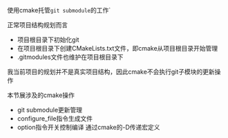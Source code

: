 使用cmake托管`git submodule`的工作`

正常项目结构规划而言

- 项目根目录下初始化git
- 在项目根目录下创建CMakeLists.txt文件，即cmake从项目根目录开始管理
- .gitmodules文件也维护在项目根目录下

我当前项目的规划并不是真实项目结构，因此cmake不会执行git子模块的更新操作

本节展涉及的cmake操作
- git submodule更新管理
- configure_file指令生成文件
- option指令开关控制编译 通过cmake的-D传递宏定义